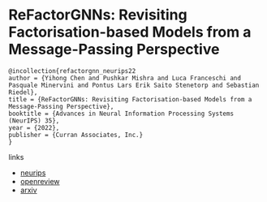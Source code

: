 # ReFactorGNNs: Revisiting Factorisation-based Models from a Message-Passing Perspective

```
@incollection{refactorgnn_neurips22
author = {Yihong Chen and Pushkar Mishra and Luca Franceschi and Pasquale Minervini and Pontus Lars Erik Saito Stenetorp and Sebastian Riedel},
title = {ReFactorGNNs: Revisiting Factorisation-based Models from a Message-Passing Perspective},
booktitle = {Advances in Neural Information Processing Systems (NeurIPS) 35},
year = {2022},
publisher = {Curran Associates, Inc.}
}
```

links
- [neurips](https://nips.cc/Conferences/2022/Schedule?showEvent=53289)
- [openreview](https://openreview.net/forum?id=81LQV4k7a7X)
- [arxiv](https://arxiv.org/abs/2207.09980)
